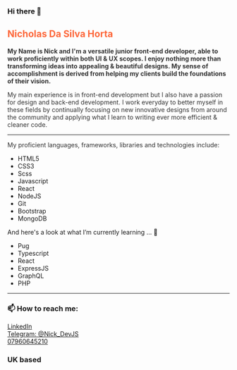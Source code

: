 ### Hi there 👋

<!--
**NicholasHorta/nicholashorta** is a ✨ _special_ ✨ repository because its `README.md` (this file) appears on your GitHub profile.
-->

<h2 style="color:#fd673a">Nicholas Da Silva Horta</h2>

<strong style="color:#333">My Name is Nick and I'm a versatile junior front-end developer, able to work proficiently within both UI & UX scopes. I enjoy nothing more than transforming ideas into appealing & beautiful designs. My sense of accomplishment is derived from helping my clients build the foundations of their vision.</strong>

<p style="color:#333">My main experience is in front-end development but I also have a passion for design and back-end development. I work everyday to better myself in these fields by continually focusing on new innovative designs from around the community and applying what I learn to writing ever more efficient & cleaner code.</p> 
<hr style="color:#fd673a"/>
<p style="color:#333">My proficient languages, frameworks, libraries and technologies include: </p>
<ul>
  <li>HTML5</li>
  <li>CSS3</li>
  <li>Scss</li>
  <li>Javascript</li>
  <li>React</li>
  <li>NodeJS</li>
  <li>Git</li>
  <li>Bootstrap</li>
  <li>MongoDB</li>
</ul>

<p> And here's a look at what I’m currently learning ... 🌱 </p>

<ul>
  <li>Pug</li>
  <li>Typescript</li>
  <li>React</li>
  <li>ExpressJS</li>
  <li>GraphQL</li>
  <li>PHP</li>
</ul>

<hr style="color:#fd673a"/>

<h3> 📫 How to reach me: </h3>

<a href="https://www.linkedin.com/in/nick-da-silva-horta/">LinkedIn</a>
<br/>
<a href="#">Telegram: @Nick_DevJS</a>
<br/>
<a href="#">07960645210</a>
<br/>
<h3 color="red">UK based</h3>

